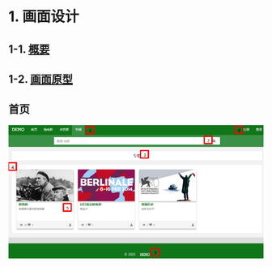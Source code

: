 # 1. 画面设计

## 1-1. **[概要](./Summary.md)**

## 1-2. **[画面原型](#jump_png)**

<a id="jump_png"></a>

## 首页

![首页](.\png\Album.png)
